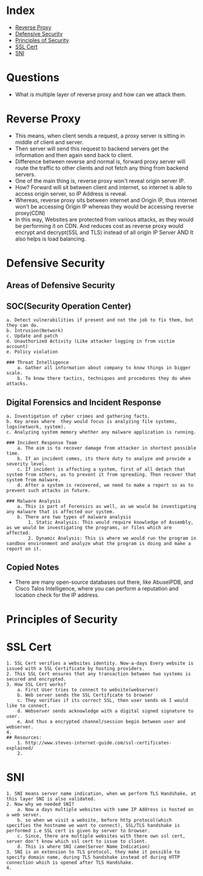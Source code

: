 # Index

- [Reverse Proxy](#Reverse-Proxy)
- [Defensive Security](#Defensive-Security)
- [Principles of Security](#Principles-of-Security)
- [SSL Cert](#SSL-Cert)
- [SNI](#SNI)

# Questions

- What is multiple layer of reverse proxy and how can we attack them.

# Reverse Proxy
- This means, when client sends a request, a proxy server is sitting in middle of client and server.
- Then server will send this request to backend servers get the information and then again send back to client.
- Difference between reverse and normal is, forward proxy server will route the traffic to other clients and not fetch any thing from backend servers.
- One of the main thing is, reverse proxy won't reveal origin server IP.
- How? Forward will sit between client and internet, so internet is able to access origin server, so IP Address is reveal.
- Whereas, reverse proxy sits between internet and Origin IP, thus internet won't be accessing Origin IP whereas they would be accessing reverse proxy(CDN)
- In this way, Websites are protected from various attacks, as they would be performing it on CDN. And reduces cost as reverse proxy would encrypt and decrypt(SSL and TLS) instead of all origin IP Server AND It also helps is load balancing.

# Defensive Security
## Areas of Defensive Security

## SOC(Security Operation Center)
	a. Detect vulnerabilities if present and not the job to fix them, but they can do.
	b. Intrusion(Network)
	c. Update and patch
	d. Unauthorized Activity (Like attacker logging in from victim account)
	e. Policy violation

	### Threat Intelligence
		a. Gather all information about company to know things in bigger scale.
		b. To know there tactics, techniques and procedures they do when attacks.

## Digital Forensics and Incident Response
	a. Investigation of cyber crimes and gathering facts.
	b. Key areas where  they would focus is analyzing file systems, logs(network, system).
	c. Analyzing system memory whether any malware application is running.

	### Incident Response Team
		a. The aim is to recover damage from attacker in shortest possible time.
		b. If an incident comes, its there duty to analyze and provide a severity level.
		c. If incident is affecting a system, first of all detach that system from others, as to prevent it from spreading. Then recover that system from malware.
		d. After a system is recovered, we need to make a report so as to prevent such attacks in future.

	### Malware Analysis
		a. This is part of Forensics as well, as we would be investigating any malware that is affected our system.
		b. There are two types of malware analysis
			1. Static Analysis: This would require knowledge of Assembly, as we would be investigating the programs, or files which are affected.
			2. Dynamic Analysis: This is where we would run the program in sandbox environment and analyze what the program is doing and make a report on it.

## Copied Notes
- There are many open-source databases out there, like AbuseIPDB, and Cisco Talos Intelligence, where you can perform a reputation and location check for the IP address.

# Principles of Security

# SSL Cert
	1. SSL Cert verifies a websites identity. Now-a-days Every website is issued with a SSL Certificate by hosting providers.
	2. This SSL Cert ensures that any transaction between two systems is secured and encrypted.
	3. How SSL Cert works?
		a. First User tries to connect to website(webserver)
		b. Web server sends the SSL Certificate to browser
		c. They verifies if its correct SSL, then user sends ok I would like to connect.
		d. Webserver sends acknowledge with a digital signed signature to user.
		e. And thus a encrypted channel/session begin between user and webserver.
	4. 
	## Resources:
		1. http://www.steves-internet-guide.com/ssl-certificates-explained/
		2. 

# SNI
	1. SNI means server name indication, when we perform TLS Handshake, at this layer SNI is also validated.
	2. Now why we needed SNI?
		a. Now a days multiple websites with same IP Address is hosted on a web server.
		b. so when we visit a website, before http protocol(which specifies the hostname we want to connect), SSL/TLS handshake is performed i.e SSL cert is given by server to browser.
		c. Since, there are multiple websites with there own ssl cert, server don't know which ssl cert to issue to client.
		d. This is where SNI came(Server Name Indication)
	3. SNI is an extension to TLS protocol, they make it possible to specify domain name, during TLS handshake instead of during HTTP connection which is opened after TLS Handshake.
	4. 